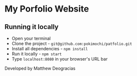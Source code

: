 # My Porfolio Website

## Running it locally
- Open your terminal
- Clone the project - `git@github.com:pokimochi/patfolio.git`
- Install all dependencies - `npm install`
- Run it locally - `npm start`
- Type `localhost:8080` in your browser's URL bar

Developed by Matthew Deogracias